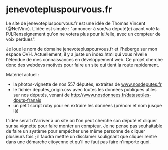 # jenevotepluspourvous.fr
Le site de jenevotepluspourvous.fr est une idée de Thomas Vincent (@NetVinc). L'idée est simple : "annoncer à son/sa député(e) ayant voté la PJLRenseignement qu'on ne votera plus pour lui/elle, avec un compteur de voix perdues".

Je loue le nom de domaine jenevotepluspourvous.fr et l'héberge sur mon espace OVH. Actuellement, il y a juste un index.html qui vous révelle l'étendue de mes connaissances en développement web. Ce projet cherche donc des webdevs motivés pour faire un site qui tient la route rapidement.

Matériel actuel :
- la photos-vignette de nos 557 députés, extraites de www.nosdeputes.fr
- le fichier deputes_origin.csv avec toutes les données publiques utiles sur nos députés, venant de http://www.nosdonnees.fr/dataset/les-dputs-franais
- un petit script ruby pour en extraire les données (prénom et nom jusque là)

L'idée serait d'arriver à un site où l'on peut cherche son député et cliquer sur sa vignette pour faire monter un compteur. Je ne pense pas souhaitable de faire un système pour empécher une même personne de cliquer plusieurs fois ; il faudra mettre un disclamer soulignant que cliquer rentre dans une démarche citoyenne et qu'il ne faut pas faire n'importe quoi.

